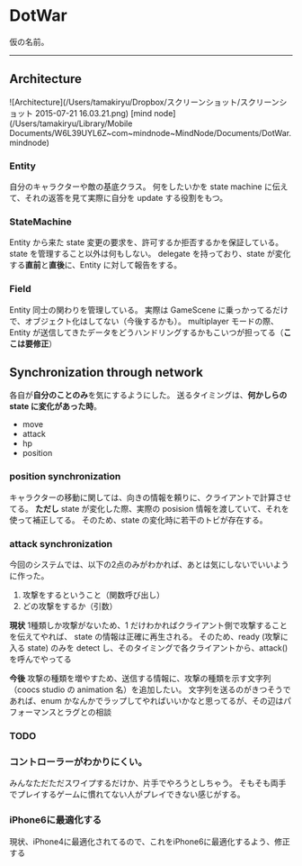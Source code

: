 # DotWar
仮の名前。

----

## Architecture

![Architecture](/Users/tamakiryu/Dropbox/スクリーンショット/スクリーンショット 2015-07-21 16.03.21.png)
[mind node](/Users/tamakiryu/Library/Mobile Documents/W6L39UYL6Z~com~mindnode~MindNode/Documents/DotWar.mindnode)

### Entity
自分のキャラクターや敵の基底クラス。
何をしたいかを state machine に伝えて、それの返答を見て実際に自分を update する役割をもつ。

### StateMachine
Entity から来た state 変更の要求を、許可するか拒否するかを保証している。
state を管理すること以外は何もしない。
delegate を持っており、state が変化する**直前**と**直後**に、Entity に対して報告をする。

### Field
Entity 同士の関わりを管理している。
実際は GameScene に乗っかってるだけで、オブジェクト化はしてない（今後するかも）。
multiplayer モードの際、Entity が送信してきたデータをどうハンドリングするかもこいつが担ってる（**ここは要修正**）

## Synchronization through network
各自が**自分のことのみ**を気にするようにした。
送るタイミングは、**何かしらの state に変化があった時**。

- move
- attack 
- hp
- position


### position synchronization
キャラクターの移動に関しては、向きの情報を頼りに、クライアントで計算させてる。
**ただし** state が変化した際、実際の posision 情報を渡していて、それを使って補正してる。
そのため、state の変化時に若干のトビが存在する。

### attack synchronization
今回のシステムでは、以下の2点のみがわかれば、あとは気にしないでいいように作った。
1. 攻撃をするということ（関数呼び出し）
2. どの攻撃をするか（引数）

**現状**
1種類しか攻撃がないため、1 だけわかればクライアント側で攻撃することを伝えてやれば、 state の情報は正確に再生される。
そのため、ready (攻撃に入る state) のみを detect し、そのタイミングで各クライアントから、attack() を呼んでやってる

**今後**
攻撃の種類を増やすため、送信する情報に、攻撃の種類を示す文字列（coocs studio の animation 名）を追加したい。
文字列を送るのがきつそうであれば、enum かなんかでラップしてやればいいかなと思ってるが、その辺はパフォーマンスとラグとの相談


### TODO

### コントローラーがわかりにくい。
みんなただただスワイプするだけか、片手でやろうとしちゃう。
そもそも両手でプレイするゲームに慣れてない人がプレイできない感じがする。

### iPhone6に最適化する
現状、iPhone4に最適化されてるので、これをiPhone6に最適化するよう、修正する